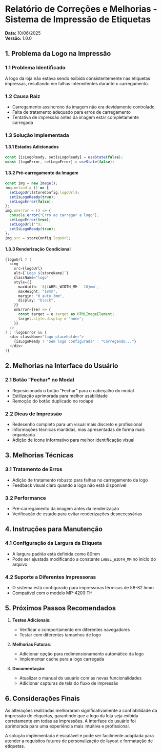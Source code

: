 # Relatório de Correções e Melhorias - Sistema de Impressão de Etiquetas

**Data:** 10/06/2025  
**Versão:** 1.0.0

## 1. Problema da Logo na Impressão

### 1.1 Problema Identificado
A logo da loja não estava sendo exibida consistentemente nas etiquetas impressas, resultando em falhas intermitentes durante o carregamento.

### 1.2 Causa Raiz
- Carregamento assíncrono da imagem não era devidamente controlado
- Falta de tratamento adequado para erros de carregamento
- Tentativa de impressão antes da imagem estar completamente carregada

### 1.3 Solução Implementada

#### 1.3.1 Estados Adicionados
```typescript
const [isLogoReady, setIsLogoReady] = useState(false);
const [logoError, setLogoError] = useState(false);
```

#### 1.3.2 Pré-carregamento da Imagem
```typescript
const img = new Image();
img.onload = () => {
  setLogoUrl(storeConfig.logoUrl);
  setIsLogoReady(true);
  setLogoError(false);
};
img.onerror = () => {
  console.error("Erro ao carregar a logo");
  setLogoError(true);
  setLogoUrl("");
  setIsLogoReady(true);
};
img.src = storeConfig.logoUrl;
```

#### 1.3.3 Renderização Condicional
```typescript
{logoUrl ? (
  <img
    src={logoUrl}
    alt={`Logo ${storeName}`}
    className="logo"
    style={{
      maxWidth: `${LABEL_WIDTH_MM - 20}mm`,
      maxHeight: "18mm",
      margin: "0 auto 3mm",
      display: "block",
    }}
    onError={(e) => {
      const target = e.target as HTMLImageElement;
      target.style.display = 'none';
    }}
  />
) : !logoError && (
  <div className="logo-placeholder">
    {isLogoReady ? "Sem logo configurada" : "Carregando..."}
  </div>
)}
```

## 2. Melhorias na Interface do Usuário

### 2.1 Botão "Fechar" no Modal
- Reposicionado o botão "Fechar" para o cabeçalho do modal
- Estilização aprimorada para melhor usabilidade
- Remoção do botão duplicado no rodapé

### 2.2 Dicas de Impressão
- Redesenho completo para um visual mais discreto e profissional
- Informações técnicas mantidas, mas apresentadas de forma mais organizada
- Adição de ícone informativo para melhor identificação visual

## 3. Melhorias Técnicas

### 3.1 Tratamento de Erros
- Adição de tratamento robusto para falhas no carregamento da logo
- Feedback visual claro quando a logo não está disponível

### 3.2 Performance
- Pré-carregamento da imagem antes da renderização
- Verificação de estado para evitar renderizações desnecessárias

## 4. Instruções para Manutenção

### 4.1 Configuração da Largura da Etiqueta
- A largura padrão está definida como 80mm
- Pode ser ajustada modificando a constante `LABEL_WIDTH_MM` no início do arquivo

### 4.2 Suporte a Diferentes Impressoras
- O sistema está configurado para impressoras térmicas de 58-82.5mm
- Compatível com o modelo MP-4200 TH

## 5. Próximos Passos Recomendados

1. **Testes Adicionais**:
   - Verificar o comportamento em diferentes navegadores
   - Testar com diferentes tamanhos de logo

2. **Melhorias Futuras**:
   - Adicionar opção para redimensionamento automático da logo
   - Implementar cache para a logo carregada

3. **Documentação**:
   - Atualizar o manual do usuário com as novas funcionalidades
   - Adicionar capturas de tela do fluxo de impressão

## 6. Considerações Finais

As alterações realizadas melhoraram significativamente a confiabilidade da impressão de etiquetas, garantindo que a logo da loja seja exibida corretamente em todas as impressões. A interface do usuário foi aprimorada para uma experiência mais intuitiva e profissional.

A solução implementada é escalável e pode ser facilmente adaptada para atender a requisitos futuros de personalização de layout e formatação de etiquetas.
